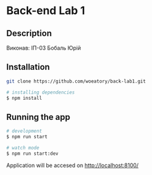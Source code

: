 # Back-end Lab 1

## Description

Виконав:
ІП-03 Бобаль Юрій

## Installation

```bash
git clone https://github.com/woeatory/back-lab1.git
```

```bash
# installing dependencies
$ npm install
```

## Running the app

```bash
# development
$ npm run start

# watch mode
$ npm run start:dev
```

Application will be accesed on <http://localhost:8100/>
